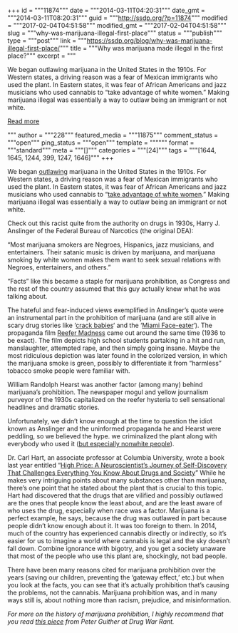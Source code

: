 +++
id = """11874"""
date = """2014-03-11T04:20:31"""
date_gmt = """2014-03-11T08:20:31"""
guid = """http://ssdp.org/?p=11874"""
modified = """2017-02-04T04:51:58"""
modified_gmt = """2017-02-04T04:51:58"""
slug = """why-was-marijuana-illegal-first-place"""
status = """publish"""
type = """post"""
link = """https://ssdp.org/blog/why-was-marijuana-illegal-first-place/"""
title = """Why was marijuana made illegal in the first place?"""
excerpt = """<p>We began outlawing marijuana in the United States in the 1910s. For Western states, a driving reason was a fear of Mexican immigrants who used the plant. In Eastern states, it was fear of African Americans and jazz musicians who used cannabis to &#8220;take advantage of white women.&#8221; Making marijuana illegal was essentially a way to outlaw being an immigrant or not white.</p>
<div class="h10"></div>
<p><a class="more-link2 flat" href="https://ssdp.org/blog/why-was-marijuana-illegal-first-place/">Read more</a></p>
"""
author = """228"""
featured_media = """11875"""
comment_status = """open"""
ping_status = """open"""
template = """"""
format = """standard"""
meta = """[]"""
categories = """[24]"""
tags = """[1644, 1645, 1244, 399, 1247, 1646]"""
+++
<p dir="ltr" id="docs-internal-guid-2a65ee53-79a8-1af3-7037-f18ebf8691d3">We began <a href="http://www.drugwarrant.com/articles/why-is-marijuana-illegal/" target="_blank">outlawing</a> marijuana in the United States in the 1910s. For Western states, a driving reason was a fear of Mexican immigrants who used the plant. In Eastern states, it was fear of African Americans and jazz musicians who used cannabis to &#8220;<a href="http://en.wikiquote.org/wiki/Harry_J._Anslinger" target="_blank">take advantage of white women</a>.&#8221; Making marijuana illegal was essentially a way to outlaw being an immigrant or not white.</p>

<p dir="ltr">Check out this racist quite from the authority on drugs in 1930s, Harry J. Anslinger of the Federal Bureau of Narcotics (the original DEA):</p>

<p dir="ltr">&#8220;Most marijuana smokers are Negroes, Hispanics, jazz musicians, and entertainers. Their satanic music is driven by marijuana, and marijuana smoking by white women makes them want to seek sexual relations with Negroes, entertainers, and others.&#8221;</p>

<p dir="ltr">&#8220;Facts&#8221; like this became a staple for marijuana prohibition, as Congress and the rest of the country assumed that this guy actually knew what he was talking about.</p>

<p dir="ltr">The hateful and fear-induced views exemplified in Anslinger&#8217;s quote were an instrumental part in the prohibition of marijuana (and are still alive in scary drug stories like &#8216;<a href="http://www.salon.com/2013/07/23/longterm_study_debunks_myth_of_the_crack_baby/" target="_blank">crack babies</a>&#8216; and the &#8216;<a href="http://healthland.time.com/2012/06/27/the-cannabis-cannibal-miami-face-eater-didnt-take-bath-salts/" target="_blank">Miami Face-eater</a>&#8216;). The propaganda film <a title="Reefer Madness" href="http://en.wikipedia.org/wiki/Reefer_Madness" target="_blank">Reefer Madness</a> came out around the same time (1936 to be exact). The film depicts high school students partaking in a hit and run, manslaughter, attempted rape, and then simply going insane. Maybe the most ridiculous depiction was later found in the colorized version, in which the marijuana smoke is green, possibly to differentiate it from “harmless” tobacco smoke people were familiar with.</p>

<p dir="ltr">William Randolph Hearst was another factor (among many) behind marijuana&#8217;s prohibition. The newspaper mogul and yellow journalism purveyor of the 1930s capitalized on the reefer hysteria to sell sensational headlines and dramatic stories.</p>

<p dir="ltr">Unfortunately, we didn’t know enough at the time to question the idiot known as Anslinger and the uninformed propaganda he and Hearst were peddling, so we believed the hype. we criminalized the plant along with everybody who used it (<a href="http://www.washingtonpost.com/blogs/wonkblog/wp/2013/06/04/the-blackwhite-marijuana-arrest-gap-in-nine-charts/" target="_blank">but especially nonwhite people</a>).</p>

<p dir="ltr">Dr. Carl Hart, an associate professor at Columbia University, wrote a book last year entitled “<a href="http://www.amazon.com/gp/product/0062015885/ref=as_li_ss_tl?ie=UTF8&amp;camp=1789&amp;creative=390957&amp;creativeASIN=0062015885&amp;linkCode=as2&amp;tag=studentsforse-20" target="_blank">High Price: A Neuroscientist&#8217;s Journey of Self-Discovery That Challenges Everything You Know About Drugs and Society</a>” While he makes very intriguing points about many substances other than marijuana, there’s one point that he stated about the plant that is crucial to this topic. Hart had discovered that the drugs that are vilified and possibly outlawed are the ones that people know the least about, and are the least aware of who uses the drug, especially when race was a factor. Marijuana is a perfect example, he says, because the drug was outlawed in part because people didn’t know enough about it. It was too foreign to them. In 2014, much of the country has experienced cannabis directly or indirectly, so it&#8217;s easier for us to imagine a world where cannabis is legal and the sky doesn&#8217;t fall down. Combine ignorance with bigotry, and you get a society unaware that most of the people who use this plant are, shockingly, not bad people.</p>

<p dir="ltr">There have been many reasons cited for marijuana prohibition over the years (saving our children, preventing the &#8216;gateway effect,&#8217; etc.) but when you look at the facts, you can see that it&#8217;s actually prohibition that&#8217;s causing the problems, not the cannabis. Marijuana prohibition was, and in many ways still is, about nothing more than racism, prejudice, and misinformation.</p>

<p dir="ltr"><em>For more on the history of marijuana prohibition, I highly recommend that you read <a href="http://www.drugwarrant.com/articles/why-is-marijuana-illegal/" target="_blank">this piece</a> from Peter Guither at Drug War Rant.

</em></p>
